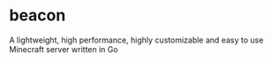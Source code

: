 # beacon
A lightweight, high performance, highly customizable and easy to use Minecraft server written in Go
